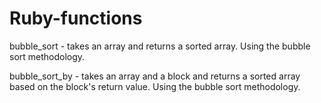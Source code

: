 # Ruby-functions

bubble_sort - takes an array and returns a sorted array. Using the bubble sort methodology.

bubble_sort_by - takes an array and a block and returns a sorted array based on the block's return value. Using the bubble sort methodology.
